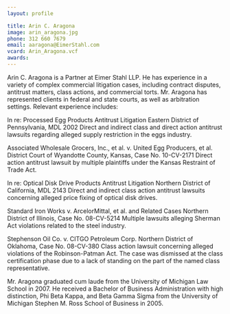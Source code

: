 ```yaml
---
layout: profile

title: Arin C. Aragona
image: arin_aragona.jpg
phone: 312 660 7679
email: aaragona@EimerStahl.com
vcard: Arin_Aragona.vcf
awards:
---
```

Arin C. Aragona is a Partner at Eimer Stahl LLP.  He has experience in a variety of complex commercial litigation cases, including contract disputes, antitrust matters, class actions, and commercial torts.  Mr. Aragona has represented clients in federal and state courts, as well as arbitration settings.  Relevant experience includes:

In re: Processed Egg Products Antitrust Litigation
Eastern District of Pennsylvania, MDL 2002
Direct and indirect class and direct action antitrust lawsuits regarding alleged supply restriction in the eggs industry.

Associated Wholesale Grocers, Inc., et al. v. United Egg Producers, et al.
District Court of Wyandotte County, Kansas, Case No. 10-CV-2171
Direct action antitrust lawsuit by multiple plaintiffs under the Kansas Restraint of Trade Act.

In re: Optical Disk Drive Products Antitrust Litigation
Northern District of California, MDL 2143
Direct and indirect class action antitrust lawsuits concerning alleged price fixing of optical disk drives.

Standard Iron Works v. ArcelorMittal, et al. and Related Cases
Northern District of Illinois, Case No. 08-CV-5214
Multiple lawsuits alleging Sherman Act violations related to the steel industry.

Stephenson Oil Co. v. CITGO Petroleum Corp.
Northern District of Oklahoma, Case No. 08-CV-380
Class action lawsuit concerning alleged violations of the Robinson-Patman Act.  The case was dismissed at the class certification phase due to a lack of standing on the part of the named class representative.

Mr. Aragona graduated cum laude from the University of Michigan Law School in 2007.  He received a Bachelor of Business Administration with high distinction, Phi Beta Kappa, and Beta Gamma Sigma from the University of Michigan Stephen M. Ross School of Business in 2005.

